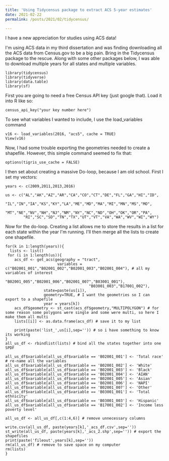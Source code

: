 ```yaml
---
title: 'Using Tidycensus package to extract ACS 5-year estimates'
date: 2021-02-22
permalink: /posts/2021/02/tidycensus/

---
```


I have a new appreciation for studies using ACS data! 

I'm using ACS data in my third dissertation and was finding downloading all the ACS data from Census.gov to be a big pain. Bring in the Tidycensus package to the rescue. Along with some other packages below, I was able to download multiple years for all states and multiple variables.

```
library(tidycensus)
library(tidyverse)
library(data.table)
library(sf)
```

First you are going to need a free Census API key (just google that). Load it into R like so:
```
census_api_key("your key number here")
```

To see what variables I wanted to include, I use the load_variables command

```
v16 <- load_variables(2016, "acs5", cache = TRUE)
View(v16)
```

Now, I had some trouble exporting the geometries needed to create a shapefile. However, this simple command seemed to fix that:
```
options(tigris_use_cache = FALSE)
```

I then set about creating a massive Do-loop, because I am old school. First I set my vectors:

```
years <- c(2009,2011,2013,2016)

us <- c("AL","AK","AZ","AR","CA","CO","CT","DE","FL","GA","HI","ID",
        "IL","IN","IA","KS","KY","LA","ME","MD","MA","MI","MN","MS","MO",
        "MT","NE","NV","NH","NJ","NM","NY","NC","ND","OH","OK","OR","PA",
        "RI","SC","SD","TN","TX","UT","VT","VA","WA","WV","WI","WY")
```

Now for the do-loop. Creating a list allows me to store the results in a list for each state within the year I'm running. I'll then merge all the lists to create one shapefile.

```
for(k in 1:length(years)){
  lists <- list()
 for (i in 1:length(us)){
    acs_df <- get_acs(geography = "tract", 
                       variables = c("B02001_001","B02001_002","B02001_003","B02001_004"), # all my variables of interest
                                     "B02001_005","B02001_006","B02001_007","B03001_001"),
                                     "B03001_003","B17001_002"),
                 state=paste(us[i]),
                 geometry=TRUE, # I want the geometries so I can export to a shapefile
                 year = years[k])
    acs_df$geometry <- st_cast(acs_df$geometry,"MULTIPOLYGON") # for some reason some polygons were single and some were multi, so here I make them all multi
    lists[[i]] <- as.data.frame(acs_df) # save it to my list
    
    print(paste('list_',us[i],sep='')) # so i have something to know its working
}
all_us_df <- rbindlist(lists) # bind all the states together into one SPDF

all_us_df$variable[all_us_df$variable == 'B02001_001'] <- 'Total race' # re-name all the variables
all_us_df$variable[all_us_df$variable == 'B02001_002'] <- 'White'
all_us_df$variable[all_us_df$variable == 'B02001_003'] <- 'Black'
all_us_df$variable[all_us_df$variable == 'B02001_004'] <- 'AIAN'
all_us_df$variable[all_us_df$variable == 'B02001_005'] <- 'Asian'
all_us_df$variable[all_us_df$variable == 'B02001_006'] <- 'NAPI'
all_us_df$variable[all_us_df$variable == 'B02001_007'] <- 'Other'
all_us_df$variable[all_us_df$variable == 'B03001_001'] <- 'Total ethnicity'
all_us_df$variable[all_us_df$variable == 'B03001_003'] <- 'Hispanic'
all_us_df$variable[all_us_df$variable == 'B17001_002'] <- 'Income less poverty level'

all_us_df <- all_us_df[,c(1:4,6)] # remove unnecessary columns

write.csv(all_us_df, paste(years[k],'_acs_df.csv',sep=''))
st_write(all_us_df, paste(years[k],'_acs_2.shp',sep='')) # export the shapefiles
print(paste('fileout',years[k],sep=''))
rm(all_us_df) # remove to save space on my computer
rm(lists)
}
```

